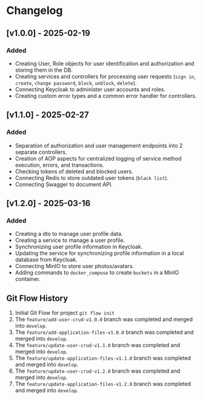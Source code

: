 # Changelog

## [v1.0.0] - 2025-02-19
### Added
- Creating User, Role objects for user identification and authorization and storing them in the DB.
- Creating services and controllers for processing user requests (`sign in`, `create`, `change password`, `block`, `unblock`, `delete`).
- Connecting Keycloak to administer user accounts and roles.
- Creating custom error types and a common error handler for controllers.

## [v1.1.0] - 2025-02-27
### Added
- Separation of authorization and user management endpoints into 2 separate controllers.
- Creation of AOP aspects for centralized logging of service method execution, errors, and transactions.
- Checking tokens of deleted and blocked users.
- Connecting Redis to store outdated user tokens (`black list`).
- Connecting Swagger to document API.

## [v1.2.0] - 2025-03-16
### Added
- Creating a dto to manage user profile data.
- Creating a service to manage a user profile.
- Synchronizing user profile information in Keycloak.
- Updating the service for synchronizing profile information in a local database from Keycloak.
- Connecting MinIO to store user photos/avatars.
- Adding commands to `docker_compose` to create `buckets` in a MinIO container.

## Git Flow History
1. Initial Git Flow for project `git flow init`
2. The `feature/add-user-crud-v1.0.0` branch was completed and merged into `develop`.
3. The `feature/add-application-files-v1.0.0` branch was completed and merged into `develop`.
4. The `feature/update-user-crud-v1.1.0` branch was completed and merged into `develop`.
5. The `feature/update-application-files-v1.1.0` branch was completed and merged into `develop`.
6. The `feature/update-user-crud-v1.2.0` branch was completed and merged into `develop`.
7. The `feature/update-application-files-v1.2.0` branch was completed and merged into `develop`.

